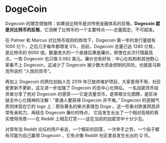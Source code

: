 # DogeCoin

Dogecoin 的理念很独特：如果说比特币是对传统金融体系的反叛，**Dogecoin 就是对比特币的反叛**，它消解了比特币的一个主要特点——总量固定，不可超发。

在 Palmer 和 Marcus 对比特币规则的修改下，Dogecoin 第一年的发行量就有 1000 亿个，之后几乎每年都增发 5%，目前，Dogecoin 总量已达 1280 亿枚，是比特币的 6000 倍。数量庞大的一个直接后果是廉价。即使在此次行情最高点，一枚 Dogecoin 也只值 0.082 美元。廉价也有好处：中心化机构和其他野心家看不上 Dogecoin，这减少了 Dogecoin 被少数大资金控制的风险，也就是马斯克所说的 “人民的货币”。

再加上 Dogecoin 的两位创始人在 2019 年已放弃维护项目，大家爱用不用，社区爱更新不更新，这又进一步加强了 Dogecoin 的去中心化特征。 一名加密货币投资者分享了他对 Dogecoin 的感受——它是流量货币，是草根文化图腾，是区块链去中心化精神的注解：“普通人要获得 Dogecoin 并不难。” Dogecoin 的恶搞气质则体现在它的 logo 上：那张著名的柴犬表情包 Doge 。这一形象对欧美网民非常有亲和力，再结合 Dogecoin 廉价的特点， 它自发生长出了一个相对高频的真实使用场景——在 Reddit 上相互打赏——这在当前的加密货中十分少见。

对常年泡 Reddit 论坛的用户来说，一个精彩的回答，一次举手之劳，一个段子都有可能为自己赢得 Dogecoin ，它有点像 Reddit 社区里自发生长出的 Q 币。



